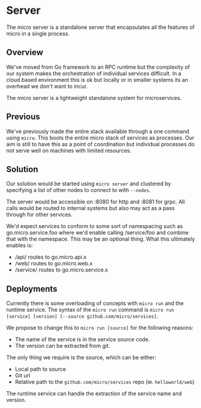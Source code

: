 # Server

The micro server is a standalone server that encapsulates all the features of micro in a single process.

## Overview

We've moved from Go framework to an RPC runtime but the complexity of our system makes the orchestration 
of individual services difficult. In a cloud based environment this is ok but locally or in smaller 
systems its an overhead we don't want to incur.

The micro server is a lightweight standalone system for microservices.

## Previous

We've previously made the entire stack available through a one command using `micro`. This boots the 
entire micro stack of services as processes. Our aim is still to have this as a point of coordination 
but individual processes do not serve well on machines with limited resources. 

## Solution

Our solution would be started using `micro server` and clustered by specifying a list of other 
nodes to connect to with `--nodes`. 

The server would be accessible on :8080 for http and :8081 for grpc. All calls would be routed 
to internal systems but also may act as a pass through for other services.

We'd expect services to conform to some sort of namespacing such as go.micro.service.foo where 
we'd enable calling /service/foo and combine that with the namespace. This may be an optional 
thing. What this ultimately enables is:

- /api/ routes to go.micro.api.x
- /web/ routes to go.micro.web.x
- /service/ routes to go.micro.service.x

## Deployments

Currently there is some overloading of concepts with `micro run` and the runtime service.
The syntax of the `micro run` command is `micro run [service] [version] [--source github.com/micro/services]`.

We propose to change this to `micro run [source]` for the following reasons:
- The name of the service is in the service source code.
- The version can be extracted from git.

The only thing we require is the source, which can be either:

- Local path to source
- Git url
- Relative path to the `github.com/micro/services` repo (ie. `helloworld/web`)

The runtime service can handle the extraction of the service name and version.

